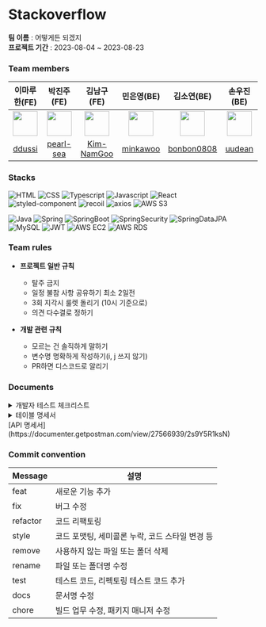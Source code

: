 # Stackoverflow

**팀 이름** : 어떻게든 되겠지  
**프로젝트 기간** : 2023-08-04 ~ 2023-08-23

### Team members

| 이마루한(FE) | 박진주(FE) | 김남구(FE) | 민은영(BE) | 김소연(BE) | 손우진(BE) |
:----: | :----: | :----: | :----: | :----: | :----: |
| <img src="https://codeit-images.s3.ap-northeast-2.amazonaws.com/images/631fe801a470e661c7810b5a/IMG_1357.jpg_k2RPEh" width="50px"> | <img src="http://drive.google.com/uc?export=view&id=1WT_EC-LQhFNLTNtNUAMJ0iORwnOcwy75" width="50px"> | <img src="https://search.pstatic.net/common/?src=http%3A%2F%2Fblogfiles.naver.net%2FMjAyMTExMzBfNzUg%2FMDAxNjM4MjM4ODQ4OTQx.HWS5ujsSRbmBnzNrao1wkQ-_V5oF1O7QJxULvAn62kEg.ZJMktGei7dgeZTaZBhDBT94wUUXG2TPgMd1TbNMXaPgg.JPEG.wngks3466%2Foutput_1970433707.jpg&type=a340" width="50px"/> |  <img src="https://i.pinimg.com/550x/5d/90/1f/5d901f30a1ee270123e19b1404165113.jpg" width="50px"> | <img src="https://encrypted-tbn0.gstatic.com/images?q=tbn:ANd9GcSJjn9jBX04zWYgCK6czH0Ah2OlfjSIyM9gDg&usqp=CAU" width="50px"> | <img src="https://user-images.githubusercontent.com/124488292/259011121-a796ff9f-3334-434e-8bff-abf4e3a69bcb.png" width="50px">  |
|[ddussi](https://github.com/ddussi) | [pearl-sea](https://github.com/pearl-sea) | [Kim-NamGoo](https://github.com/Kim-NamGoo) | [minkawoo](https://github.com/minkawoo) | [bonbon0808](https://github.com/bonbon0808) | [uudean](https://github.com/uudean) |

### Stacks

![HTML](https://img.shields.io/badge/html-E34F26?style=for-the-badge&logo=html5&logoColor=white)
![CSS](https://img.shields.io/badge/css-1572B6?style=for-the-badge&logo=css3&logoColor=white)
![Typescript](https://img.shields.io/badge/TypeScript-3178C6?style=for-the-badge&logo=typescript&logoColor=white)
![Javascript](https://img.shields.io/badge/Javascript-F7DF1E?style=for-the-badge&logo=javascript&logoColor=black)
![React](https://img.shields.io/badge/react-444444?style=for-the-badge&logo=react)  
![styled-component](https://img.shields.io/badge/Styledcomponent-DB7093?style=for-the-badge&logo=styled-components&logoColor=white)
![recoil](https://img.shields.io/badge/recoil-3578E5?style=for-the-badge&logo=recoil&logoColor=white) 
![axios](https://img.shields.io/badge/axios-8b00ff?style=for-the-badge&logo=axios&logoColor=white)
![AWS S3](https://camo.githubusercontent.com/41e508fe6d07151c0dff60f1b97b031022fd5a1b40d7c148bcbf7613a6622006/68747470733a2f2f696d672e736869656c64732e696f2f62616467652f416d617a6f6e25323053332d3631444146423f7374796c653d666f722d7468652d6261646765266c6f676f3d616d617a6f6e5333266c6f676f436f6c6f723d7768697465)

![Java](https://img.shields.io/badge/JAVA-E46F36?style=for-the-badge&logo=java&logoColor=white)
![Spring](https://img.shields.io/badge/Spring-6DB33F?style=for-the-badge&logo=Spring&logoColor=white)
![SpringBoot](https://img.shields.io/badge/SpringBoot-6DB33F?style=for-the-badge&logo=Spring&logoColor=white)
![SpringSecurity](https://img.shields.io/badge/Spring%20Security-6DB33F?style=for-the-badge&logo=springsecurity&logoColor=white)
![SpringDataJPA](https://camo.githubusercontent.com/4d6c95cabfe6a0d618dcff22c328585f9bfb282e6e9dd185fb2217892fe1d1c4/68747470733a2f2f696d672e736869656c64732e696f2f62616467652f537072696e67253230446174612532304a50412d3644423333463f7374796c653d666f722d7468652d6261646765266c6f676f3d6c6971756962617365266c6f676f436f6c6f723d7768697465)
![MySQL](https://shields.io/badge/MySQL-lightgrey?logo=mysql&style=for-the-badge&logoColor=white)
![JWT](https://img.shields.io/badge/JWT-149545?style=for-the-badge&logo=JWT&logoColor=white)
![AWS EC2](https://camo.githubusercontent.com/68b2f772975e242a6650f0c57a38782ee26d921ab75a882f6ecf63e149e3f283/68747470733a2f2f696d672e736869656c64732e696f2f62616467652f416d617a6f6e2532304543322d4646393930303f7374796c653d666f722d7468652d6261646765266c6f676f3d616d617a6f6e454332266c6f676f436f6c6f723d7768697465)
![AWS RDS](https://camo.githubusercontent.com/b9f446cd9087af30e40a1f79a4a99927480ba70ac0cb3ecbbd180a1ca27f0db8/68747470733a2f2f696d672e736869656c64732e696f2f62616467652f416d617a6f6e2532305244532d3532374646463f7374796c653d666f722d7468652d6261646765266c6f676f3d616d617a6f6e524453266c6f676f436f6c6f723d7768697465)

### Team rules
* **프로젝트 일반 규칙**
  - 탈주 금지
  - 일정 불참 사항 공유하기 최소 2일전
  - 3회 지각시 룰렛 돌리기 (10시 기준으로)
  - 의견 다수결로 정하기  

* **개발 관련 규칙**
  - 모르는 건 솔직하게 말하기
  - 변수명 명확하게 작성하기(i, j 쓰지 않기)
  - PR하면 디스코드로 알리기

### Documents
<details>
<summary>개발자 테스트 체크리스트</summary>
<div markdown="1">
패스율 : 88%

| No | 카테고리 | 요구 사항 | 설명 | 결과 | 비고 |
| --- | --- | --- | --- | --- | --- |
| 1 | 회원가입 | 회원 가입 | 회원 가입 시 사용자가 입력한 정보가 데이터베이스에 저장되며 이때 패스워드는 암호화되어야 합니다. | O |  |
| 2 | 회원가입 | 로그인 | 이메일 형식의 아이디와 패스워드를 직접 입력합니다. | O |  |
| 3 | 회원가입 | 로그아웃 | 로그인 된 사용자는 로그아웃할 수 있습니다. | O |  |
| 4 | 회원가입 | 회원 정보 표시 | 사용자 이름을 확인 할 수 있는 프로필 화면을 제공합니다. | O |  |
| 5 | 회원가입 | 회원 정보 수정 | 본인 정보 중 이메일을 제외한 나머지 정보는 수정이 가능합니다 | O |  |
| 6 | QnA | 질문 조회 | 질문 글 원문과 답변 내용을 노출합니다. | O |  |
| 7 | QnA | 질문 등록 | 로그인 한 사람만 질문을 작성할 수 있습니다.<br>질문에는 제목, 내용이 들어가고 해당 유저의 닉네임이 표시됩니다. | O |  |
| 8 | QnA | 질문 수정 | 질문 글을 작성한 사람만 수정 가능합니다. | O |  |
| 9 | QnA | 질문 삭제 | 질문 글을 작성한 사람만 삭제 가능합니다. | O |  |
| 10 | QnA | 질문 리스트 | 각 항목에 제목, 작성자, 작성 시간을 노출합니다. | O |  |
| 11 | QnA | 리스트 조회 순서 변경 | 최신순, 조회순, 최근 답변 달린 순으로 리스트 조회 순서를 변경할 수 있습니다. | X |  |
| 12 | QnA | 답변 등록 | 로그인 한 사람만 질문을 작성할 수 있습니다.<br>답변에는 내용과 해당 유저의 닉네임이 표시됩니다.| O |  |
| 13 | QnA | 답변 수정 | 답변을 작성한 사람만 수정 가능합니다. | O |  |
| 14 | QnA | 답변 삭제 | 답변을 작성한 사람만 삭제 가능합니다. | O |  |
| 15 | QnA | 답변 리스트 | 상세 페이지 질문 영역 바로 아래에서 모든 답변을 리스트 형태로 확인 할 수 있습니다. | O |  |
| 16 | QnA | 답변 채택 | 질문 게시자는 답변 중 마음에 드는 답변을 1개 채택할 수 있으며 채택된 답변은 하이라이트로 표시하여 일반 답변과 구분합니다. | X |  |
| 17 | QnA | paginaiton | 질문리스트에 paginaiton 적용합니다. | O |  |
</div>
</details>

<details>
<summary>테이블 명세서</summary>
<div markdown="2">

| 데이터 베이스 명 | stackoverflow | 테이블 명 | Member |
| --- | --- | --- | --- |
| 요구사항 ID | USER_01, USER_02,
USER_03, USER_04,
USER_05 | 테이블 설명 | 회원 가입을 통한 로그인 대상 관리 및 회원 정보 조회, 수정 |

| 컬럼 ID | 타입 및 길이 | Not null | PK | FK | 엔티티 매핑 |
| --- | --- | --- | --- | --- | --- |
| member_id | BIGINT | Y | Y |  |  |
| password | VARCHAR(10) | Y |  |  |  |
| name | VARCHAR | Y |  |  |  |
| email | VARCHAR | Y |  |  |  |
| role | VARCHAR | Y |  |  |  |
| createdAt | TIMESTAMP | Y |  |  |  |
| modifiedAt | TIMESTAMP | Y |  |  |  |

| 데이터 베이스 명 | stackoverflow | 테이블 명 | Question |
| --- | --- | --- | --- |
| 요구사항 ID | QUESTION_01, QUESTION_02,
QUESTION_03, QUESTION_04,
QUESTION_05,
QUESTION_06 | 테이블 설명 | 질문 CRUD, 리스트 조회  |

| 컬럼 ID | 타입 및 길이 | Not null | PK | FK | 엔티티 매핑 |
| --- | --- | --- | --- | --- | --- |
| question_id | BIGINT | Y | Y |  |  |
| title | VARCHAR | Y |  |  |  |
| content | TEXT | Y |  |  |  |
| createdAt | TIMESTAMP | Y |  |  |  |
| modifiedAt | TIMESTAMP | Y |  |  |  |
| member_id | BIGINT | Y |  | Y | OneToMany |

| 데이터 베이스 명 | stackoverflow | 테이블 명 | Answer |
| --- | --- | --- | --- |
| 요구사항 ID | ANSWER_01, ANSWER_02,
ANSWER_03, ANSWER_04,
ANSWER_05, | 테이블 설명 | 답변 CRUD, 베스트 답변 채택  |

| 컬럼 ID | 타입 및 길이 | Not null | PK | FK | 엔티티 매핑 |
| --- | --- | --- | --- | --- | --- |
| answer_id | BIGINT | Y | Y |  |  |
| content | VARCHAR | Y |  |  |  |
| createdAt | TIMESTAMP | Y |  |  |  |
| modifiedAt | TIMESTAMP | Y |  |  |  |
| member_id | BIGINT | Y |  | Y | OneToMany |
| question_id | BIGINT | Y |  | Y | OneToMany |
</div>
</details>
[API 명세서](https://documenter.getpostman.com/view/27566939/2s9Y5R1ksN)



### Commit convention

| Message  | 설명                                            |
| -------- | ----------------------------------------------- |
| feat     | 새로운 기능 추가                                |
| fix      | 버그 수정                                       |
| refactor | 코드 리팩토링                                   |
| style    | 코드 포맷팅, 세미콜론 누락, 코드 스타일 변경 등 |
| remove   | 사용하지 않는 파일 또는 폴더 삭제               |
| rename   | 파일 또는 폴더명 수정                           |
| test     | 테스트 코드, 리펙토링 테스트 코드 추가          |
| docs     | 문서명 수정                                     |
| chore    | 빌드 업무 수정, 패키지 매니저 수정              |
